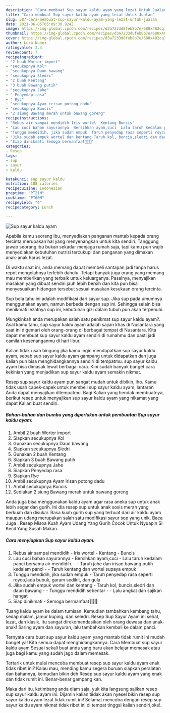 ```yaml
---
description: "Cara membuat Sup sayur kaldu ayam yang lezat Untuk Jualan"
title: "Cara membuat Sup sayur kaldu ayam yang lezat Untuk Jualan"
slug: 587-cara-membuat-sup-sayur-kaldu-ayam-yang-lezat-untuk-jualan
date: 2021-06-05T05:09:30.924Z
image: https://img-global.cpcdn.com/recipes/d3a7233d8feb8b7e/680x482cq70/sup-sayur-kaldu-ayam-foto-resep-utama.jpg
thumbnail: https://img-global.cpcdn.com/recipes/d3a7233d8feb8b7e/680x482cq70/sup-sayur-kaldu-ayam-foto-resep-utama.jpg
cover: https://img-global.cpcdn.com/recipes/d3a7233d8feb8b7e/680x482cq70/sup-sayur-kaldu-ayam-foto-resep-utama.jpg
author: Lura Nunez
ratingvalue: 3.4
reviewcount: 7
recipeingredient:
- "2 buah Worter import"
- "secukupnya Kol"
- "secukupnya Daun bawang"
- "secukupnya Sledri"
- "2 buah Kentang"
- "3 buah Bawang putih"
- "secukupnya Jahe"
- " Penyedap rasa"
- " Ryc"
- "secukupnya Ayam irisan potong dadu"
- "secukupnya Buncis"
- "2 siung Bawang merah untuk bawang goreng"
recipeinstructions:
- "Rebus air sampai mendidih Iris wortel  Kentang Buncis"
- "Lau cuci bahan sayurannya  Bersihkan ayam,cuci  Lalu taruh kedalam panci bersama air mendidih.  Taruh jahe dan irisan bawang putih kedalam panci  Taruh kentang dan wortel supaya empuk"
- "Tunggu mendidih, jika sudah empuk  Taruh penyedap rasa seperti royco,lada bubuk, garam sedikit, dan gula"
- "Jika sudah empuk wortel dan kentang Taruh kol, buncis,sledri dan daun bawang   Tunggu mendidih sebentar  Lalu angkat dan sajikan hangat"
- "Siap dinikmati Semoga bermanfaat🥰👩‍🍳"
categories:
- Resep
tags:
- sup
- sayur
- kaldu

katakunci: sup sayur kaldu 
nutrition: 188 calories
recipecuisine: Indonesian
preptime: "PT21M"
cooktime: "PT60M"
recipeyield: "4"
recipecategory: Lunch

---
```



![Sup sayur kaldu ayam](https://img-global.cpcdn.com/recipes/d3a7233d8feb8b7e/680x482cq70/sup-sayur-kaldu-ayam-foto-resep-utama.jpg)

Apabila kamu seorang ibu, menyediakan panganan mantab kepada orang tercinta merupakan hal yang menyenangkan untuk kita sendiri. Tanggung jawab seorang ibu bukan sekadar menjaga rumah saja, tapi kamu pun wajib menyediakan kebutuhan nutrisi tercukupi dan panganan yang dimakan anak-anak harus lezat.

Di waktu  saat ini, anda memang dapat membeli santapan jadi tanpa harus repot mengolahnya terlebih dahulu. Tetapi banyak juga orang yang memang mau memberikan yang terbaik untuk keluarganya. Pasalnya, menyajikan masakan yang dibuat sendiri jauh lebih bersih dan kita pun bisa menyesuaikan hidangan tersebut sesuai masakan kesukaan orang tercinta. 

Sup bola tahu ini adalah modifikasi dari sayur sup. Jika sup pada umumnya menggunakan ayam, namun berbeda dengan sup ini. Sehingga selain bisa menikmati lezatnya sup ini, kebutuhan gizi dalam tubuh pun akan terpenuhi.

Mungkinkah anda merupakan salah satu penikmat sup sayur kaldu ayam?. Asal kamu tahu, sup sayur kaldu ayam adalah sajian khas di Nusantara yang saat ini digemari oleh orang-orang di berbagai tempat di Nusantara. Kita dapat membuat sup sayur kaldu ayam sendiri di rumahmu dan pasti jadi camilan kesenanganmu di hari libur.

Kalian tidak usah bingung jika kamu ingin mendapatkan sup sayur kaldu ayam, sebab sup sayur kaldu ayam gampang untuk didapatkan dan juga kalian pun bisa menghidangkannya sendiri di tempatmu. sup sayur kaldu ayam bisa dimasak lewat berbagai cara. Kini sudah banyak banget cara kekinian yang menjadikan sup sayur kaldu ayam semakin nikmat.

Resep sup sayur kaldu ayam pun sangat mudah untuk dibikin, lho. Kamu tidak usah capek-capek untuk membeli sup sayur kaldu ayam, lantaran Anda dapat menyajikan ditempatmu. Bagi Kalian yang hendak membuatnya, berikut resep untuk menyajikan sup sayur kaldu ayam yang nikamat yang dapat Kalian buat sendiri.

<!--inarticleads1-->

##### Bahan-bahan dan bumbu yang diperlukan untuk pembuatan Sup sayur kaldu ayam:

1. Ambil 2 buah Worter import
1. Siapkan secukupnya Kol
1. Gunakan secukupnya Daun bawang
1. Siapkan secukupnya Sledri
1. Gunakan 2 buah Kentang
1. Siapkan 3 buah Bawang putih
1. Ambil secukupnya Jahe
1. Siapkan  Penyedap rasa
1. Siapkan  R*yc*
1. Ambil secukupnya Ayam irisan potong dadu
1. Ambil secukupnya Buncis
1. Sediakan 2 siung Bawang merah untuk bawang goreng


Anda juga bisa menggunakan kaldu ayam agar rasa aneka sup untuk anak lebih segar dan gurih. Ini dia resep sup untuk anak sosis merah yang berkuah dan disukai. Rasa kuah gurih sup yang terbuat dari air kaldu ayam maupun udang merupakan salah satu modifikasi sayur sop yang unik. Baca Juga : Resep Misoa Kuah Ayam Udang Yang Gurih Cocok Untuk Nyuapin Si Kecil Yang Susah Makan. 

<!--inarticleads2-->

##### Cara menyiapkan Sup sayur kaldu ayam:

1. Rebus air sampai mendidih - Iris wortel  - Kentang - Buncis
1. Lau cuci bahan sayurannya  - Bersihkan ayam,cuci  - Lalu taruh kedalam panci bersama air mendidih. -  - Taruh jahe dan irisan bawang putih kedalam panci -  - Taruh kentang dan wortel supaya empuk
1. Tunggu mendidih, jika sudah empuk  - Taruh penyedap rasa seperti royco,lada bubuk, garam sedikit, dan gula
1. Jika sudah empuk wortel dan kentang - Taruh kol, buncis,sledri dan daun bawang  -  - Tunggu mendidih sebentar -  - Lalu angkat dan sajikan hangat
1. Siap dinikmati - Semoga bermanfaat🥰👩‍🍳


Tuang kaldu ayam ke dalam tumisan. Kemudian tambahkan kembang tahu, sedap malam, jamur kuping, dan seledri. Resep Sup Sayur Ayam ini sehat, lezat, dan klasik. Itu sangat direkomendasikan oleh orang dewasa dan anak-anak! Saring ayam dan sayuran, lalu tambahkan kembali ke dalam panci. 

Ternyata cara buat sup sayur kaldu ayam yang mantab tidak rumit ini mudah banget ya! Kita semua dapat menghidangkannya. Cara Membuat sup sayur kaldu ayam Sesuai sekali buat anda yang baru akan belajar memasak atau juga bagi kamu yang sudah jago dalam memasak.

Tertarik untuk mulai mencoba membuat resep sup sayur kaldu ayam enak tidak ribet ini? Kalau mau, mending kamu segera buruan siapkan peralatan dan bahannya, kemudian bikin deh Resep sup sayur kaldu ayam yang enak dan tidak rumit ini. Benar-benar gampang kan. 

Maka dari itu, ketimbang anda diam saja, yuk kita langsung sajikan resep sup sayur kaldu ayam ini. Dijamin kalian tiidak akan nyesel bikin resep sup sayur kaldu ayam lezat tidak rumit ini! Selamat mencoba dengan resep sup sayur kaldu ayam nikmat tidak ribet ini di tempat tinggal kalian sendiri,oke!.


